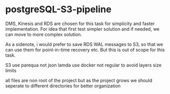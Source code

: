 # postgreSQL-S3-pipeline


DMS, Kinesis and RDS are chosen for this task for simplicity and faster implementation. For idea that first test simpler solution and if needed, we can move to more complex solution.

As a sidenote, i would prefer to save RDS WAL messages to S3, so that we can use them for point-in-time recovery etc. But this is out of scope for this task.

S3 use parequa not json
lamda use docker not regular to avoid layers size limits


all files are non root of the project but as the project grows we should seperate to different directories for better organization
